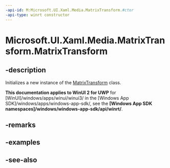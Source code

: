 ```yaml
---
-api-id: M:Microsoft.UI.Xaml.Media.MatrixTransform.#ctor
-api-type: winrt constructor
---
```


<!-- Method syntax
public MatrixTransform()
-->

# Microsoft.UI.Xaml.Media.MatrixTransform.MatrixTransform

## -description
Initializes a new instance of the [MatrixTransform](matrixtransform.md) class.

**This documentation applies to WinUI 2 for UWP** for [WinUI]/windows/apps/winui/winui3/ in the [Windows App SDK]/windows/apps/windows-app-sdk/, see the **[Windows App SDK namespaces]/windows/windows-app-sdk/api/winrt/**.

## -remarks

## -examples

## -see-also
